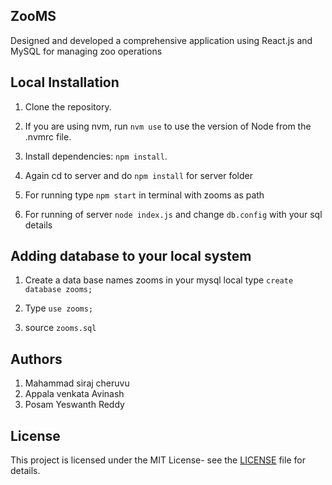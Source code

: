 ## ZooMS

Designed and developed a comprehensive application using React.js and MySQL for managing zoo operations



## Local Installation


1. Clone the repository.

2. If you are using nvm, run `nvm use` to use the version of Node from the .nvmrc file.

3. Install dependencies: `npm install`.

4. Again cd to server and do `npm install` for server folder

5. For running type `npm start` in terminal with zooms as path

6. For running of server `node index.js` and change `db.config` with your sql details

## Adding database to your local system 

1. Create a data base names zooms in your mysql local type `create database zooms;`

2. Type  `use zooms;`

3. source `zooms.sql` 


## Authors

1. Mahammad siraj cheruvu
2. Appala venkata Avinash
3. Posam Yeswanth Reddy


## License

This project is licensed under the MIT License- see the [LICENSE](LICENSE) file for details.




